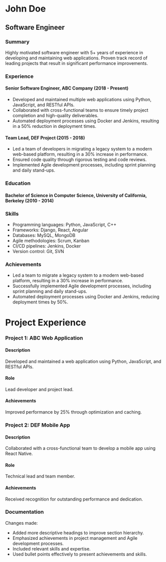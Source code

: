 # John Doe
## Software Engineer

### Summary
Highly motivated software engineer with 5+ years of experience in developing and maintaining web applications. Proven track record of leading projects that result in significant performance improvements.

### Experience
#### Senior Software Engineer, ABC Company (2018 - Present)
* Developed and maintained multiple web applications using Python, JavaScript, and RESTful APIs.
* Collaborated with cross-functional teams to ensure timely project completion and high-quality deliverables.
* Automated deployment processes using Docker and Jenkins, resulting in a 50% reduction in deployment times.

#### Team Lead, DEF Project (2015 - 2018)
* Led a team of developers in migrating a legacy system to a modern web-based platform, resulting in a 30% increase in performance.
* Ensured code quality through rigorous testing and code reviews.
* Implemented Agile development processes, including sprint planning and daily stand-ups.

### Education
#### Bachelor of Science in Computer Science, University of California, Berkeley (2010 - 2014)

### Skills

* Programming languages: Python, JavaScript, C++
* Frameworks: Django, React, Angular
* Databases: MySQL, MongoDB
* Agile methodologies: Scrum, Kanban
* CI/CD pipelines: Jenkins, Docker
* Version control: Git, SVN

### Achievements

* Led a team to migrate a legacy system to a modern web-based platform, resulting in a 30% increase in performance.
* Successfully implemented Agile development processes, including sprint planning and daily stand-ups.
* Automated deployment processes using Docker and Jenkins, reducing deployment times by 50%.

# Project Experience

### Project 1: ABC Web Application
#### Description
Developed and maintained a web application using Python, JavaScript, and RESTful APIs.

#### Role
Lead developer and project lead.

#### Achievements
Improved performance by 25% through optimization and caching.

### Project 2: DEF Mobile App
#### Description
Collaborated with a cross-functional team to develop a mobile app using React Native.

#### Role
Technical lead and team member.

#### Achievements
Received recognition for outstanding performance and dedication.

### Documentation

Changes made:

* Added more descriptive headings to improve section hierarchy.
* Emphasized achievements in project management and Agile development processes.
* Included relevant skills and expertise.
* Used bullet points effectively to present achievements and skills.